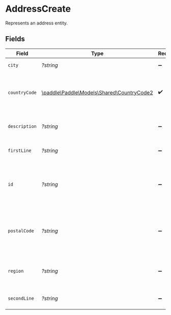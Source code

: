 # AddressCreate

Represents an address entity.


## Fields

| Field                                                                            | Type                                                                             | Required                                                                         | Description                                                                      | Example                                                                          |
| -------------------------------------------------------------------------------- | -------------------------------------------------------------------------------- | -------------------------------------------------------------------------------- | -------------------------------------------------------------------------------- | -------------------------------------------------------------------------------- |
| `city`                                                                           | *?string*                                                                        | :heavy_minus_sign:                                                               | City of this address.                                                            | Astoria                                                                          |
| `countryCode`                                                                    | [\paddle\Paddle\Models\Shared\CountryCode2](../../Models/Shared/CountryCode2.md) | :heavy_check_mark:                                                               | Supported two-letter ISO 3166-1 alpha-2 country code.                            |                                                                                  |
| `description`                                                                    | *?string*                                                                        | :heavy_minus_sign:                                                               | Memorable description for this address.                                          | Paddle.com                                                                       |
| `firstLine`                                                                      | *?string*                                                                        | :heavy_minus_sign:                                                               | First line of this address.                                                      | 3811 Ditmars Blvd                                                                |
| `id`                                                                             | *?string*                                                                        | :heavy_minus_sign:                                                               | Unique Paddle ID for this address entity, prefixed with `add_`.                  | add_01gm302t81w94gyjpjpqypkzkf                                                   |
| `postalCode`                                                                     | *?string*                                                                        | :heavy_minus_sign:                                                               | ZIP or postal code of this address. Required for some countries.                 | 11105-1803                                                                       |
| `region`                                                                         | *?string*                                                                        | :heavy_minus_sign:                                                               | State, county, or region of this address.                                        | NY                                                                               |
| `secondLine`                                                                     | *?string*                                                                        | :heavy_minus_sign:                                                               | Second line of this address.                                                     |                                                                                  |